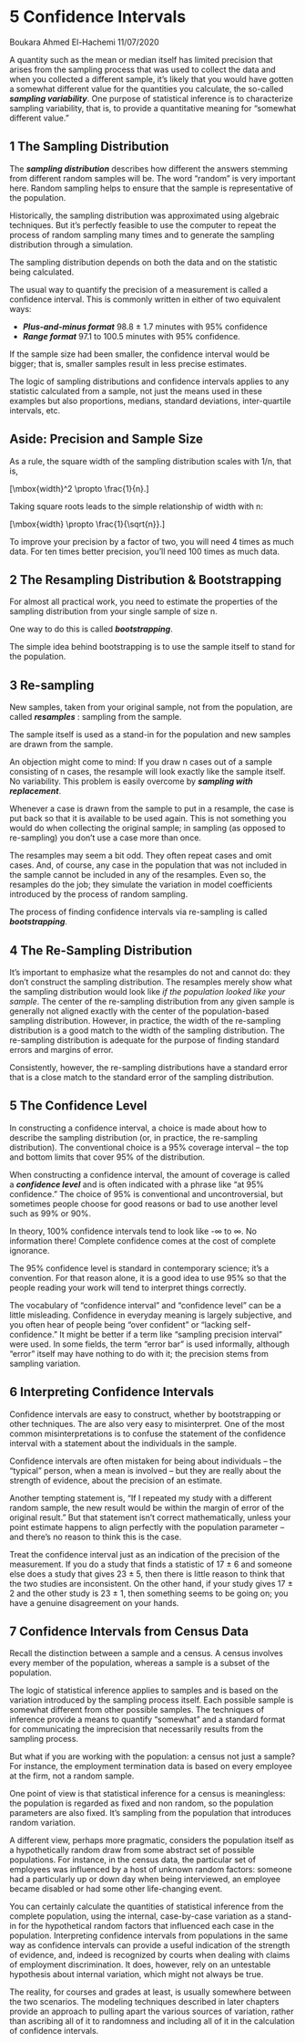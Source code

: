 5 Confidence Intervals
================
Boukara Ahmed El-Hachemi
11/07/2020

A quantity such as the mean or median itself has limited precision that
arises from the sampling process that was used to collect the data and
when you collected a different sample, it’s likely that you would have
gotten a somewhat different value for the quantities you calculate, the
so-called ***sampling variability***. One purpose of statistical
inference is to characterize sampling variability, that is, to provide a
quantitative meaning for “somewhat different value.”

## 1 The Sampling Distribution

The ***sampling distribution*** describes how different the answers
stemming from different random samples will be. The word “random” is
very important here. Random sampling helps to ensure that the sample is
representative of the population.

Historically, the sampling distribution was approximated using algebraic
techniques. But it’s perfectly feasible to use the computer to repeat
the process of random sampling many times and to generate the sampling
distribution through a simulation.

The sampling distribution depends on both the data and on the statistic
being calculated.

The usual way to quantify the precision of a measurement is called a
confidence interval. This is commonly written in either of two
equivalent ways:

  - ***Plus-and-minus format*** 98.8 ± 1.7 minutes with 95% confidence
  - ***Range format*** 97.1 to 100.5 minutes with 95% confidence.

If the sample size had been smaller, the confidence interval would be
bigger; that is, smaller samples result in less precise estimates.

The logic of sampling distributions and confidence intervals applies to
any statistic calculated from a sample, not just the means used in these
examples but also proportions, medians, standard deviations,
inter-quartile intervals, etc.

## Aside: Precision and Sample Size

As a rule, the square width of the sampling distribution scales with
1/n, that is,

\[\mbox{width}^2  \propto \frac{1}{n}.\]

Taking square roots leads to the simple relationship of width with n:

\[\mbox{width}  \propto \frac{1}{\sqrt{n}}.\]

To improve your precision by a factor of two, you will need 4 times as
much data. For ten times better precision, you’ll need 100 times as much
data.

## 2 The Resampling Distribution & Bootstrapping

For almost all practical work, you need to estimate the properties of
the sampling distribution from your single sample of size n. 

One way to do this is called ***bootstrapping***.

The simple idea behind bootstrapping is to use the sample itself to
stand for the population.

## 3 Re-sampling

New samples, taken from your original sample, not from the population,
are called ***resamples*** : sampling from the sample.

The sample itself is used as a stand-in for the population and new
samples are drawn from the sample.

An objection might come to mind: If you draw n cases out of a sample
consisting of n cases, the resample will look exactly like the sample
itself. No variability. This problem is easily overcome by ***sampling
with replacement***.

Whenever a case is drawn from the sample to put in a resample, the case
is put back so that it is available to be used again. This is not
something you would do when collecting the original sample; in sampling
(as opposed to re-sampling) you don’t use a case more than once.

The resamples may seem a bit odd. They often repeat cases and omit
cases. And, of course, any case in the population that was not included
in the sample cannot be included in any of the resamples. Even so, the
resamples do the job; they simulate the variation in model coefficients
introduced by the process of random sampling.

The process of finding confidence intervals via re-sampling is called
***bootstrapping***.

## 4 The Re-Sampling Distribution

It’s important to emphasize what the resamples do not and cannot do:
they don’t construct the sampling distribution. The resamples merely
show what the sampling distribution would look like *if the population
looked like your sample*. The center of the re-sampling distribution
from any given sample is generally not aligned exactly with the center
of the population-based sampling distribution. However, in practice, the
width of the re-sampling distribution is a good match to the width of
the sampling distribution. The re-sampling distribution is adequate for
the purpose of finding standard errors and margins of error.

Consistently, however, the re-sampling distributions have a standard
error that is a close match to the standard error of the sampling
distribution.

## 5 The Confidence Level

In constructing a confidence interval, a choice is made about how to
describe the sampling distribution (or, in practice, the re-sampling
distribution). The conventional choice is a 95% coverage interval – the
top and bottom limits that cover 95% of the distribution.

When constructing a confidence interval, the amount of coverage is
called a ***confidence level*** and is often indicated with a phrase
like “at 95% confidence.” The choice of 95% is conventional and
uncontroversial, but sometimes people choose for good reasons or bad to
use another level such as 99% or 90%.

In theory, 100% confidence intervals tend to look like -∞ to ∞. No
information there\! Complete confidence comes at the cost of complete
ignorance.

The 95% confidence level is standard in contemporary science; it’s a
convention. For that reason alone, it is a good idea to use 95% so that
the people reading your work will tend to interpret things correctly.

The vocabulary of “confidence interval” and “confidence level” can be a
little misleading. Confidence in everyday meaning is largely subjective,
and you often hear of people being “over confident” or “lacking
self-confidence.” It might be better if a term like “sampling precision
interval” were used. In some fields, the term “error bar” is used
informally, although “error” itself may have nothing to do with it; the
precision stems from sampling variation.

## 6 Interpreting Confidence Intervals

Confidence intervals are easy to construct, whether by bootstrapping or
other techniques. The are also very easy to misinterpret. One of the
most common misinterpretations is to confuse the statement of the
confidence interval with a statement about the individuals in the
sample.

Confidence intervals are often mistaken for being about individuals –
the “typical” person, when a mean is involved – but they are really
about the strength of evidence, about the precision of an estimate.

Another tempting statement is, “If I repeated my study with a different
random sample, the new result would be within the margin of error of the
original result.” But that statement isn’t correct mathematically,
unless your point estimate happens to align perfectly with the
population parameter – and there’s no reason to think this is the case.

Treat the confidence interval just as an indication of the precision of
the measurement. If you do a study that finds a statistic of 17 ± 6 and
someone else does a study that gives 23 ± 5, then there is little reason
to think that the two studies are inconsistent. On the other hand, if
your study gives 17 ± 2 and the other study is 23 ± 1, then something
seems to be going on; you have a genuine disagreement on your hands.

## 7 Confidence Intervals from Census Data

Recall the distinction between a sample and a census. A census involves
every member of the population, whereas a sample is a subset of the
population.

The logic of statistical inference applies to samples and is based on
the variation introduced by the sampling process itself. Each possible
sample is somewhat different from other possible samples. The techniques
of inference provide a means to quantify “somewhat” and a standard
format for communicating the imprecision that necessarily results from
the sampling process.

But what if you are working with the population: a census not just a
sample? For instance, the employment termination data is based on every
employee at the firm, not a random sample.

One point of view is that statistical inference for a census is
meaningless: the population is regarded as fixed and non random, so the
population parameters are also fixed. It’s sampling from the population
that introduces random variation.

A different view, perhaps more pragmatic, considers the population
itself as a hypothetically random draw from some abstract set of
possible populations. For instance, in the census data, the particular
set of employees was influenced by a host of unknown random factors:
someone had a particularly up or down day when being interviewed, an
employee became disabled or had some other life-changing event.

You can certainly calculate the quantities of statistical inference from
the complete population, using the internal, case-by-case variation as a
stand-in for the hypothetical random factors that influenced each case
in the population. Interpreting confidence intervals from populations in
the same way as confidence intervals can provide a useful indication of
the strength of evidence, and, indeed is recognized by courts when
dealing with claims of employment discrimination. It does, however, rely
on an untestable hypothesis about internal variation, which might not
always be true.

The reality, for courses and grades at least, is usually somewhere
between the two scenarios. The modeling techniques described in later
chapters provide an approach to pulling apart the various sources of
variation, rather than ascribing all of it to randomness and including
all of it in the calculation of confidence intervals.
